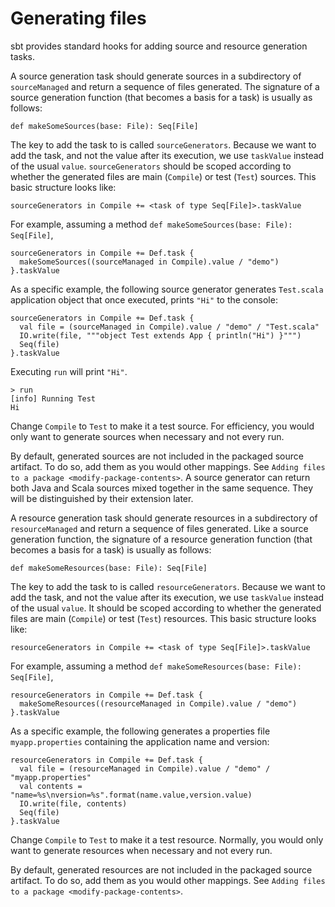 Generating files
================

sbt provides standard hooks for adding source and resource generation
tasks.

A source generation task should generate sources in a subdirectory of
`sourceManaged` and return a sequence of files generated. The signature
of a source generation function (that becomes a basis for a task) is
usually as follows:

    def makeSomeSources(base: File): Seq[File]

The key to add the task to is called `sourceGenerators`. Because we want
to add the task, and not the value after its execution, we use
`taskValue` instead of the usual `value`. `sourceGenerators` should be
scoped according to whether the generated files are main (`Compile`) or
test (`Test`) sources. This basic structure looks like:

    sourceGenerators in Compile += <task of type Seq[File]>.taskValue

For example, assuming a method
`def makeSomeSources(base: File): Seq[File]`,

    sourceGenerators in Compile += Def.task {
      makeSomeSources((sourceManaged in Compile).value / "demo")
    }.taskValue

As a specific example, the following source generator generates
`Test.scala` application object that once executed, prints `"Hi"` to the
console:

    sourceGenerators in Compile += Def.task {
      val file = (sourceManaged in Compile).value / "demo" / "Test.scala"
      IO.write(file, """object Test extends App { println("Hi") }""")
      Seq(file)
    }.taskValue

Executing `run` will print `"Hi"`.

    > run
    [info] Running Test
    Hi

Change `Compile` to `Test` to make it a test source. For efficiency, you
would only want to generate sources when necessary and not every run.

By default, generated sources are not included in the packaged source
artifact. To do so, add them as you would other mappings. See
`Adding files to a package <modify-package-contents>`. A source
generator can return both Java and Scala sources mixed together in the
same sequence. They will be distinguished by their extension later.

A resource generation task should generate resources in a subdirectory
of `resourceManaged` and return a sequence of files generated. Like a
source generation function, the signature of a resource generation
function (that becomes a basis for a task) is usually as follows:

    def makeSomeResources(base: File): Seq[File]

The key to add the task to is called `resourceGenerators`. Because we
want to add the task, and not the value after its execution, we use
`taskValue` instead of the usual `value`. It should be scoped according
to whether the generated files are main (`Compile`) or test (`Test`)
resources. This basic structure looks like:

    resourceGenerators in Compile += <task of type Seq[File]>.taskValue

For example, assuming a method
`def makeSomeResources(base: File): Seq[File]`,

    resourceGenerators in Compile += Def.task {
      makeSomeResources((resourceManaged in Compile).value / "demo")
    }.taskValue

As a specific example, the following generates a properties file
`myapp.properties` containing the application name and version:

    resourceGenerators in Compile += Def.task {
      val file = (resourceManaged in Compile).value / "demo" / "myapp.properties"
      val contents = "name=%s\nversion=%s".format(name.value,version.value)
      IO.write(file, contents)
      Seq(file)
    }.taskValue

Change `Compile` to `Test` to make it a test resource. Normally, you
would only want to generate resources when necessary and not every run.

By default, generated resources are not included in the packaged source
artifact. To do so, add them as you would other mappings. See
`Adding files to a package <modify-package-contents>`.
